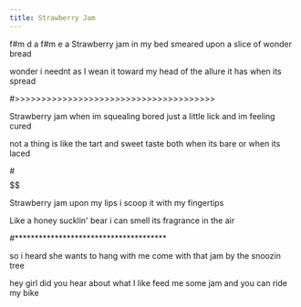 ```yaml
---
title: Strawberry Jam
---
```


f#m d a
f#m e a
Strawberry jam in my bed
smeared upon a slice of wonder bread

wonder i neednt as I wean it toward my head
of the allure it has when its spread

#>>>>>>>>>>>>>>>>>>>>>>>>>>>>>>>>>>>>>>

Strawberry jam when im squealing bored
just a little lick and im feeling cured

not a thing is like the tart and sweet taste
both when its bare or when its laced

#$$$$$$$$$$$$$$$$$$$$$$$$$$$$$$$$$$$$$$

Strawberry jam upon my lips
i scoop it with my fingertips

Like a honey sucklin' bear
i can smell its fragrance in the air

#**************************************

so i heard she wants to hang with me
come with that jam by the snoozin tree

hey girl did you hear about what I like
feed me some jam and you can ride my bike
